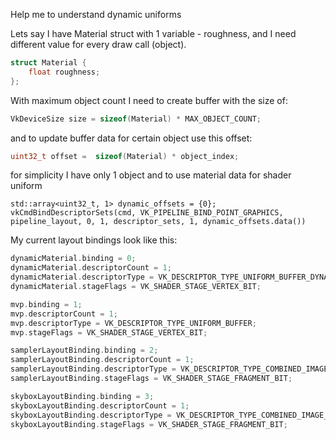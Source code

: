 
Help me to understand dynamic uniforms

Lets say I have Material struct with 1 variable - roughness, and I need different value for every draw call (object).

```cpp
struct Material {
	float roughness;
};
```

With maximum object count I need to create buffer with the size of:
```cpp
VkDeviceSize size = sizeof(Material) * MAX_OBJECT_COUNT;
```

and to update buffer data for certain object use this offset:
```cpp
uint32_t offset =  sizeof(Material) * object_index;
```

for simplicity I have only 1 object and to use material data for shader uniform
```
std::array<uint32_t, 1> dynamic_offsets = {0};
vkCmdBindDescriptorSets(cmd, VK_PIPELINE_BIND_POINT_GRAPHICS, pipeline_layout, 0, 1, descriptor_sets, 1, dynamic_offsets.data())
```




My current layout bindings look like this:
```cpp
dynamicMaterial.binding = 0;
dynamicMaterial.descriptorCount = 1;
dynamicMaterial.descriptorType = VK_DESCRIPTOR_TYPE_UNIFORM_BUFFER_DYNAMIC; // !dyn
dynamicMaterial.stageFlags = VK_SHADER_STAGE_VERTEX_BIT;

mvp.binding = 1;
mvp.descriptorCount = 1;
mvp.descriptorType = VK_DESCRIPTOR_TYPE_UNIFORM_BUFFER;
mvp.stageFlags = VK_SHADER_STAGE_VERTEX_BIT;

samplerLayoutBinding.binding = 2;
samplerLayoutBinding.descriptorCount = 1;
samplerLayoutBinding.descriptorType = VK_DESCRIPTOR_TYPE_COMBINED_IMAGE_SAMPLER;
samplerLayoutBinding.stageFlags = VK_SHADER_STAGE_FRAGMENT_BIT;

skyboxLayoutBinding.binding = 3;
skyboxLayoutBinding.descriptorCount = 1;
skyboxLayoutBinding.descriptorType = VK_DESCRIPTOR_TYPE_COMBINED_IMAGE_SAMPLER;
skyboxLayoutBinding.stageFlags = VK_SHADER_STAGE_FRAGMENT_BIT;
        
```

